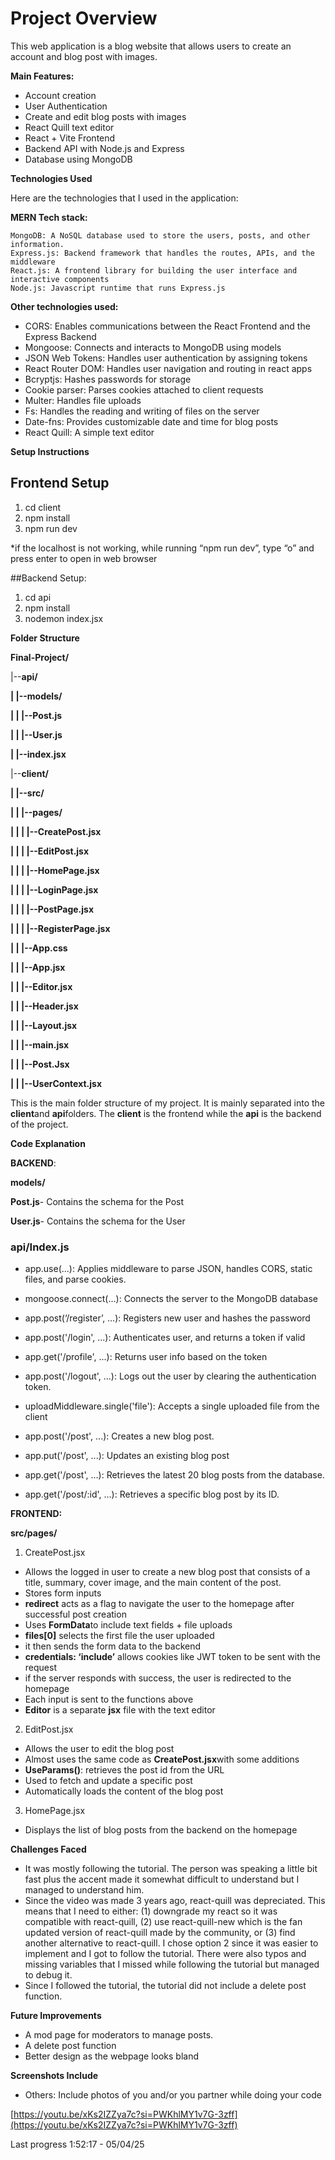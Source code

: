 # Project Overview

This web application is a blog website that allows users to create an account and blog post with images.

**Main Features:**

* Account creation
* User Authentication
* Create and edit blog posts with images
* React Quill text editor
* React + Vite Frontend
* Backend API with Node.js and Express
* Database using MongoDB

**Technologies Used**

Here are the technologies that I used in the application:

**MERN Tech stack:**

```
MongoDB: A NoSQL database used to store the users, posts, and other information.
Express.js: Backend framework that handles the routes, APIs, and the middleware
React.js: A frontend library for building the user interface and interactive components
Node.js: Javascript runtime that runs Express.js
```

**Other technologies used:**

* CORS: Enables communications between the React Frontend and the Express Backend
* Mongoose: Connects and interacts to MongoDB using models
* JSON Web Tokens: Handles user authentication by assigning tokens
* React Router DOM: Handles user navigation and routing in react apps
* Bcryptjs: Hashes passwords for storage
* Cookie parser: Parses cookies attached to client requests
* Multer: Handles file uploads
* Fs: Handles the reading and writing of files on the server
* Date-fns: Provides customizable date and time for blog posts
* React Quill: A simple text editor

**Setup Instructions**

## Frontend Setup

1. cd client
2. npm install
3. npm run dev

*if the localhost is not working, while running “npm run dev”, type “o” and press enter to open in web browser

##Backend Setup: 

1. cd api
2. npm install
3. nodemon index.jsx

**Folder Structure**

**Final-Project/**

|--**api/**

**|     |--models/**

**|     |        |--Post.js**

**|     |        |--User.js**

**|     |--index.jsx**

|--**client/**

**|     |--src/**

**|     |     |--pages/**

**|     |     |     |--CreatePost.jsx**

**|     |     |     |--EditPost.jsx**

**|     |     |     |--HomePage.jsx**

**|     |     |     |--LoginPage.jsx**

**|     |     |     |--PostPage.jsx**

**|     |     |     |--RegisterPage.jsx**

**|     |     |--App.css**

**|     |     |--App.jsx**

**|     |     |--Editor.jsx**

**|     |     |--Header.jsx**

**|     |     |--Layout.jsx**

**|     |     |--main.jsx**

**|     |     |--Post.Jsx**

**|     |     |--UserContext.jsx**

This is the main folder structure of my project. It is mainly separated into the **client**and **api**folders. The **client** is the frontend while the **api** is the backend of the project.

**Code Explanation**

**BACKEND**:

**models/**

**Post.js**- Contains the schema for the Post

**User.js**- Contains the schema for the User

### api/Index.js

* app.use(...): Applies middleware to parse JSON, handles CORS, static files, and parse cookies.

* mongoose.connect(...): Connects the server to the MongoDB database

* app.post(‘/register’, …): Registers new user and hashes the password

* app.post('/login', ...): Authenticates user, and returns a token if valid

* app.get('/profile', ...): Returns user info based on the token

* app.post('/logout', ...): Logs out the user by clearing the authentication token.

* uploadMiddleware.single('file'): Accepts a single uploaded file from the client

* app.post('/post', ...): Creates a new blog post.

* app.put('/post', ...): Updates an existing blog post

* app.get('/post', ...): Retrieves the latest 20 blog posts from the database.

* app.get('/post/:id', ...): Retrieves a specific blog post by its ID.

**FRONTEND:**

**src/pages/**

1. CreatePost.jsx

* Allows the logged in user to create a new blog post that consists of a title, summary, cover image, and the main content of the post.
* Stores form inputs
* **redirect** acts as a flag to navigate the user to the homepage after successful post creation
* Uses **FormData**to include text fields + file uploads
* **files[0]** selects the first file the user uploaded
* it then sends the form data to the backend
* **credentials: ‘include’** allows cookies like JWT token to be sent with the request
* if the server responds with success, the user is redirected to the homepage
* Each input is sent to the functions above
* **Editor** is a separate **jsx** file with the text editor

2. EditPost.jsx

* Allows the user to edit the blog post
* Almost uses the same code as **CreatePost.jsx**with some additions
* **UseParams()**: retrieves the post id from the URL
* Used to fetch and update a specific post
* Automatically loads the content of the blog post

3. HomePage.jsx

* Displays the list of blog posts from the backend on the homepage

**Challenges Faced**

* It was mostly following the tutorial. The person was speaking a little bit fast plus the accent made it somewhat difficult to understand but I managed to understand him.
* Since the video was made 3 years ago, react-quill was depreciated. This means that I need to either: (1) downgrade my react so it was compatible with react-quill, (2) use react-quill-new which is the fan updated version of react-quill made by the community, or (3) find another alternative to react-quill. I chose option 2 since it was easier to implement and I got to follow the tutorial. There were also typos and missing variables that I missed while following the tutorial but managed to debug it.
* Since I followed the tutorial, the tutorial did not include a delete post function.

**Future Improvements**

* A mod page for moderators to manage posts.
* A delete post function
* Better design as the webpage looks bland

**Screenshots Include**

* Others: Include photos of you and/or you partner while doing your code

[https://youtu.be/xKs2IZZya7c?si=PWKhlMY1v7G-3zff](https://youtu.be/xKs2IZZya7c?si=PWKhlMY1v7G-3zff)

Last progress 1:52:17 - 05/04/25

